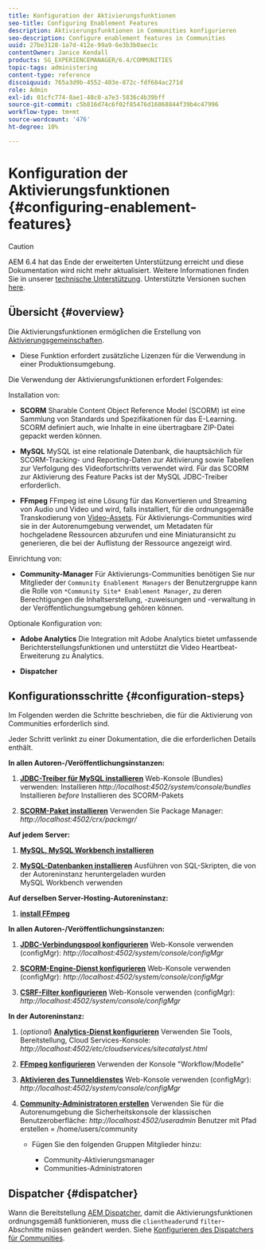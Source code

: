```yaml
---
title: Konfiguration der Aktivierungsfunktionen
seo-title: Configuring Enablement Features
description: Aktivierungsfunktionen in Communities konfigurieren
seo-description: Configure enablement features in Communities
uuid: 27be3128-1a7d-412e-99a9-6e3b3b0aec1c
contentOwner: Janice Kendall
products: SG_EXPERIENCEMANAGER/6.4/COMMUNITIES
topic-tags: administering
content-type: reference
discoiquuid: 765a3d9b-4552-403e-872c-fdf684ac271d
role: Admin
exl-id: 01cfc774-8ae1-48c0-a7e3-5836c4b39bff
source-git-commit: c5b816d74c6f02f85476d16868844f39b4c47996
workflow-type: tm+mt
source-wordcount: '476'
ht-degree: 10%

---
```


# Konfiguration der Aktivierungsfunktionen {#configuring-enablement-features}

>[!CAUTION]
>
>AEM 6.4 hat das Ende der erweiterten Unterstützung erreicht und diese Dokumentation wird nicht mehr aktualisiert. Weitere Informationen finden Sie in unserer [technische Unterstützung](https://helpx.adobe.com/de/support/programs/eol-matrix.html). Unterstützte Versionen suchen [here](https://experienceleague.adobe.com/docs/?lang=de).

## Übersicht {#overview}

Die Aktivierungsfunktionen ermöglichen die Erstellung von [Aktivierungsgemeinschaften](overview.md#enablement-community).

* Diese Funktion erfordert zusätzliche Lizenzen für die Verwendung in einer Produktionsumgebung.

Die Verwendung der Aktivierungsfunktionen erfordert Folgendes:

Installation von:

* **SCORM**
Sharable Content Object Reference Model (SCORM) ist eine Sammlung von Standards und Spezifikationen für das E-Learning. SCORM definiert auch, wie Inhalte in eine übertragbare ZIP-Datei gepackt werden können.

* **MySQL**
MySQL ist eine relationale Datenbank, die hauptsächlich für SCORM-Tracking- und Reporting-Daten zur Aktivierung sowie Tabellen zur Verfolgung des Videofortschritts verwendet wird. Für das SCORM zur Aktivierung des Feature Packs ist der MySQL JDBC-Treiber erforderlich.

* **FFmpeg**
FFmpeg ist eine Lösung für das Konvertieren und Streaming von Audio und Video und wird, falls installiert, für die ordnungsgemäße Transkodierung von [Video-Assets](../../help/sites-authoring/default-components-foundation.md#video). Für Aktivierungs-Communities wird sie in der Autorenumgebung verwendet, um Metadaten für hochgeladene Ressourcen abzurufen und eine Miniaturansicht zu generieren, die bei der Auflistung der Ressource angezeigt wird.

Einrichtung von:

* **Community-Manager**
Für Aktivierungs-Communities benötigen Sie nur Mitglieder der 
`Community Enablement Managers` der Benutzergruppe kann die Rolle von `*Community Site* Enablement Manager`, zu deren Berechtigungen die Inhaltserstellung, -zuweisungen und -verwaltung in der Veröffentlichungsumgebung gehören können.

Optionale Konfiguration von:

* **Adobe Analytics**
Die Integration mit Adobe Analytics bietet umfassende Berichterstellungsfunktionen und unterstützt die Video Heartbeat-Erweiterung zu Analytics.

* **Dispatcher**

## Konfigurationsschritte {#configuration-steps}

Im Folgenden werden die Schritte beschrieben, die für die Aktivierung von Communities erforderlich sind.

Jeder Schritt verlinkt zu einer Dokumentation, die die erforderlichen Details enthält.

**In allen Autoren-/Veröffentlichungsinstanzen:**

1. **[JDBC-Treiber für MySQL installieren](deploy-communities.md#jdbc-driver-for-mysql)**
Web-Konsole (Bundles) verwenden: Installieren *http://localhost:4502/system/console/bundles*
Installieren *before* Installieren des SCORM-Pakets

1. **[SCORM-Paket installieren](deploy-communities.md#scorm-package)**
Verwenden Sie Package Manager: 
*http://localhost:4502/crx/packmgr/*

**Auf jedem Server:**

1. **[MySQL, MySQL Workbench installieren](mysql.md)**

1. **[MySQL-Datenbanken installieren](mysql.md#database-setup)**
Ausführen von SQL-Skripten, die von der Autoreninstanz heruntergeladen wurden
\
   MySQL Workbench verwenden

**Auf derselben Server-Hosting-Autoreninstanz:**

1. **[install FFmpeg](ffmpeg.md)**

**In allen Autoren-/Veröffentlichungsinstanzen:**

1. **[JDBC-Verbindungspool konfigurieren](mysql.md#configure-jdbc-connections)**
Web-Konsole verwenden (configMgr): 
*http://localhost:4502/system/console/configMgr*

1. **[SCORM-Engine-Dienst konfigurieren](mysql.md#aem-communities-scormengine-service)**
Web-Konsole verwenden (configMgr): 
*http://localhost:4502/system/console/configMgr*

1. **[CSRF-Filter konfigurieren](mysql.md#adobe-granite-csrf-filter)**
Web-Konsole verwenden (configMgr): 
*http://localhost:4502/system/console/configMgr*

**In der Autoreninstanz:**

1. (*optional*) **[Analytics-Dienst konfigurieren](analytics.md)**
Verwenden Sie Tools, Bereitstellung, Cloud Services-Konsole: 
*http://localhost:4502/etc/cloudservices/sitecatalyst.html*

1. **[FFmpeg konfigurieren](ffmpeg.md#configure-ffmpeg-transcoding-service)**
Verwenden der Konsole &quot;Workflow/Modelle&quot;

1. **[Aktivieren des Tunneldienstes](deploy-communities.md#tunnel-service-on-author)**
Web-Konsole verwenden (configMgr): 
*http://localhost:4502/system/console/configMgr*

1. **[Community-Administratoren erstellen](users.md#creating-community-members)** Verwenden Sie für die Autorenumgebung die Sicherheitskonsole der klassischen Benutzeroberfläche: *http://localhost:4502/useradmin*
Benutzer mit Pfad erstellen = /home/users/community

   * Fügen Sie den folgenden Gruppen Mitglieder hinzu:

      * Community-Aktivierungsmanager
      * Communities-Administratoren

## Dispatcher {#dispatcher}

Wann die Bereitstellung [AEM Dispatcher](https://helpx.adobe.com/de/experience-manager/dispatcher/using/dispatcher.html), damit die Aktivierungsfunktionen ordnungsgemäß funktionieren, muss die `clientheader`und `filter`-Abschnitte müssen geändert werden. Siehe [Konfigurieren des Dispatchers für Communities](dispatcher.md#enablement).
